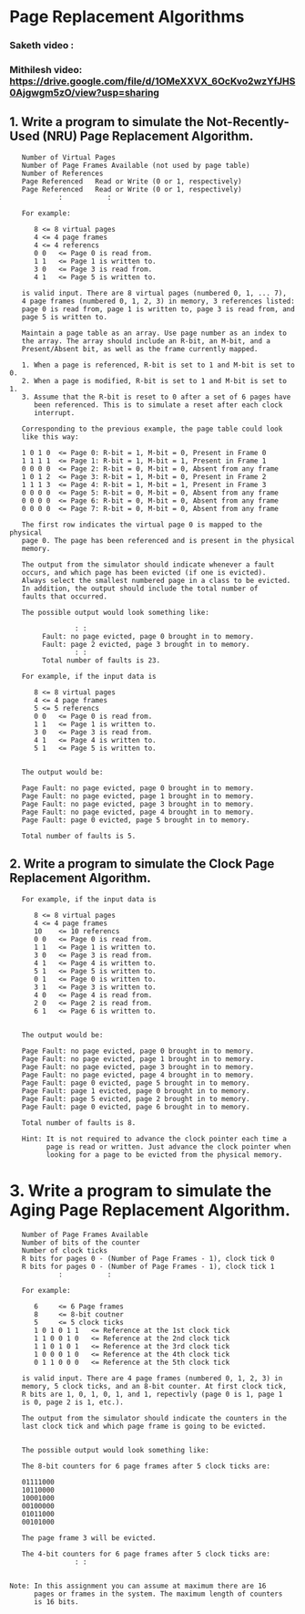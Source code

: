 # Page Replacement Algorithms

### Saketh video :
### Mithilesh video: https://drive.google.com/file/d/1OMeXXVX_6OcKvo2wzYfJHS0Ajgwgm5zO/view?usp=sharing

## 1.     Write a program to simulate the Not-Recently-Used (NRU) Page Replacement Algorithm.

       Number of Virtual Pages
       Number of Page Frames Available (not used by page table)
       Number of References
       Page Referenced   Read or Write (0 or 1, respectively)
       Page Referenced   Read or Write (0 or 1, respectively)
                :			:

       For example:

          8	<= 8 virtual pages
          4	<= 4 page frames
          4	<= 4 referencs
          0 0	<= Page 0 is read from.
          1 1	<= Page 1 is written to.
          3 0	<= Page 3 is read from.
          4 1	<= Page 5 is written to.

       is valid input. There are 8 virtual pages (numbered 0, 1, ... 7),
       4 page frames (numbered 0, 1, 2, 3) in memory, 3 references listed: 
       page 0 is read from, page 1 is written to, page 3 is read from, and
       page 5 is written to.

       Maintain a page table as an array. Use page number as an index to
       the array. The array should include an R-bit, an M-bit, and a
       Present/Absent bit, as well as the frame currently mapped.

       1. When a page is referenced, R-bit is set to 1 and M-bit is set to 0.
       2. When a page is modified, R-bit is set to 1 and M-bit is set to 1.
       3. Assume that the R-bit is reset to 0 after a set of 6 pages have 
          been referenced. This is to simulate a reset after each clock 
          interrupt.

       Corresponding to the previous example, the page table could look
       like this way:

       1 0 1 0  <= Page 0: R-bit = 1, M-bit = 0, Present in Frame 0
       1 1 1 1  <= Page 1: R-bit = 1, M-bit = 1, Present in Frame 1
       0 0 0 0  <= Page 2: R-bit = 0, M-bit = 0, Absent from any frame
       1 0 1 2  <= Page 3: R-bit = 1, M-bit = 0, Present in Frame 2
       1 1 1 3  <= Page 4: R-bit = 1, M-bit = 1, Present in Frame 3
       0 0 0 0  <= Page 5: R-bit = 0, M-bit = 0, Absent from any frame
       0 0 0 0  <= Page 6: R-bit = 0, M-bit = 0, Absent from any frame
       0 0 0 0  <= Page 7: R-bit = 0, M-bit = 0, Absent from any frame
 
       The first row indicates the virtual page 0 is mapped to the physical
       page 0. The page has been referenced and is present in the physical
       memory.

       The output from the simulator should indicate whenever a fault
       occurs, and which page has been evicted (if one is evicted).
       Always select the smallest numbered page in a class to be evicted.
       In addition, the output should include the total number of
       faults that occurred. 
             
       The possible output would look something like:

                    : : 
            Fault: no page evicted, page 0 brought in to memory.
            Fault: page 2 evicted, page 3 brought in to memory.
                    : :
            Total number of faults is 23.

       For example, if the input data is

          8	<= 8 virtual pages
          4	<= 4 page frames
          5	<= 5 referencs
          0 0	<= Page 0 is read from.
          1 1	<= Page 1 is written to.
          3 0	<= Page 3 is read from.
          4 1	<= Page 4 is written to.
          5 1	<= Page 5 is written to.

       
       The output would be:

       Page Fault: no page evicted, page 0 brought in to memory.
       Page Fault: no page evicted, page 1 brought in to memory.
       Page Fault: no page evicted, page 3 brought in to memory.
       Page Fault: no page evicted, page 4 brought in to memory.
       Page Fault: page 0 evicted, page 5 brought in to memory.

       Total number of faults is 5.

##    2. Write a program to simulate the Clock Page Replacement Algorithm. 

       For example, if the input data is

          8	<= 8 virtual pages
          4	<= 4 page frames
          10	<= 10 referencs
          0 0	<= Page 0 is read from.
          1 1	<= Page 1 is written to.
          3 0	<= Page 3 is read from.
          4 1	<= Page 4 is written to.
          5 1	<= Page 5 is written to.
          0 1	<= Page 0 is written to.
          3 1	<= Page 3 is written to.
          4 0	<= Page 4 is read from.
          2 0	<= Page 2 is read from.
          6 1	<= Page 6 is written to.


       The output would be:

       Page Fault: no page evicted, page 0 brought in to memory.
       Page Fault: no page evicted, page 1 brought in to memory.
       Page Fault: no page evicted, page 3 brought in to memory.
       Page Fault: no page evicted, page 4 brought in to memory.
       Page Fault: page 0 evicted, page 5 brought in to memory.
       Page Fault: page 1 evicted, page 0 brought in to memory.
       Page Fault: page 5 evicted, page 2 brought in to memory.
       Page Fault: page 0 evicted, page 6 brought in to memory.

       Total number of faults is 8.

       Hint: It is not required to advance the clock pointer each time a
             page is read or written. Just advance the clock pointer when 
             looking for a page to be evicted from the physical memory.

#    3. Write a program to simulate the Aging Page Replacement Algorithm.

       Number of Page Frames Available
       Number of bits of the counter
       Number of clock ticks
       R bits for pages 0 - (Number of Page Frames - 1), clock tick 0
       R bits for pages 0 - (Number of Page Frames - 1), clock tick 1
                :			:

       For example:

          6		<= 6 Page frames
          8		<= 8-bit coutner
          5		<= 5 clock ticks
          1 0 1 0 1 1	<= Reference at the 1st clock tick
          1 1 0 0 1 0	<= Reference at the 2nd clock tick
          1 1 0 1 0 1	<= Reference at the 3rd clock tick
          1 0 0 0 1 0	<= Reference at the 4th clock tick
          0 1 1 0 0 0	<= Reference at the 5th clock tick

       is valid input. There are 4 page frames (numbered 0, 1, 2, 3) in 
       memory, 5 clock ticks, and an 8-bit counter. At first clock tick, 
       R bits are 1, 0, 1, 0, 1, and 1, repectivly (page 0 is 1, page 1 
       is 0, page 2 is 1, etc.). 

       The output from the simulator should indicate the counters in the
       last clock tick and which page frame is going to be evicted.


       The possible output would look something like:

       The 8-bit counters for 6 page frames after 5 clock ticks are:

       01111000
       10110000
       10001000
       00100000
       01011000
       00101000

       The page frame 3 will be evicted.

       The 4-bit counters for 6 page frames after 5 clock ticks are:
                    : :


    Note: In this assignment you can assume at maximum there are 16 
          pages or frames in the system. The maximum length of counters
          is 16 bits.




